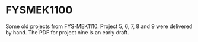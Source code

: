 # FYSMEK1100

Some old projects from FYS-MEK1110.
Project 5, 6, 7, 8 and 9 were delivered by hand. The PDF for project nine is an early draft.

